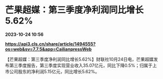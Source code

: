 # 芒果超媒：第三季度净利润同比增长5.62%

**2023-10-24 10:56**

**https://api3.cls.cn/share/article/1494555?os=web&sv=7.7.5&app=CailianpressWeb**

【芒果超媒：第三季度净利润同比增长5.62%】财联社10月24日电，芒果超媒发布第三季度报告，第三季度实现营业收入35.07亿元，同比下降0.5%；归属于上市公司股东的净利润5.15亿元，同比增长5.62%。